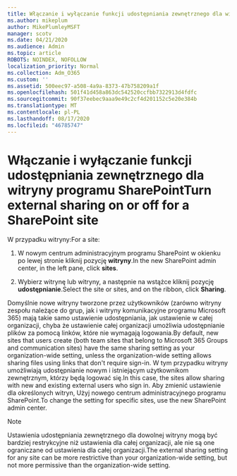 ```yaml
---
title: Włączanie i wyłączanie funkcji udostępniania zewnętrznego dla witryny programu SharePoint
ms.author: mikeplum
author: MikePlumleyMSFT
manager: scotv
ms.date: 04/21/2020
ms.audience: Admin
ms.topic: article
ROBOTS: NOINDEX, NOFOLLOW
localization_priority: Normal
ms.collection: Adm_O365
ms.custom: ''
ms.assetid: 500eec97-a508-4a9a-8373-47b758209a1f
ms.openlocfilehash: 501f41d458a863dc542520ccfbb7322913d4fdfc
ms.sourcegitcommit: 90f37eebec9aaa9e49c2cf4d201152c5e20e384b
ms.translationtype: MT
ms.contentlocale: pl-PL
ms.lasthandoff: 08/17/2020
ms.locfileid: "46785747"
---
```

# <a name="turn-external-sharing-on-or-off-for-a-sharepoint-site"></a><span data-ttu-id="8e344-102">Włączanie i wyłączanie funkcji udostępniania zewnętrznego dla witryny programu SharePoint</span><span class="sxs-lookup"><span data-stu-id="8e344-102">Turn external sharing on or off for a SharePoint site</span></span>

<span data-ttu-id="8e344-103">W przypadku witryny:</span><span class="sxs-lookup"><span data-stu-id="8e344-103">For a site:</span></span>
  
1. <span data-ttu-id="8e344-104">W nowym centrum administracyjnym programu SharePoint w okienku po lewej stronie kliknij pozycję **witryny**.</span><span class="sxs-lookup"><span data-stu-id="8e344-104">In the new SharePoint admin center, in the left pane, click **sites**.</span></span>
    
2. <span data-ttu-id="8e344-105">Wybierz witrynę lub witryny, a następnie na wstążce kliknij pozycję **udostępnianie**.</span><span class="sxs-lookup"><span data-stu-id="8e344-105">Select the site or sites, and on the ribbon, click **Sharing**.</span></span>
    
<span data-ttu-id="8e344-106">Domyślnie nowe witryny tworzone przez użytkowników (zarówno witryny zespołu należące do grup, jak i witryny komunikacyjne programu Microsoft 365) mają takie samo ustawienie udostępniania, jak ustawienie w całej organizacji, chyba że ustawienie całej organizacji umożliwia udostępnianie plików za pomocą linków, które nie wymagają logowania.</span><span class="sxs-lookup"><span data-stu-id="8e344-106">By default, new sites that users create (both team sites that belong to Microsoft 365 Groups and communication sites) have the same sharing setting as your organization-wide setting, unless the organization-wide setting allows sharing files using links that don't require sign-in.</span></span> <span data-ttu-id="8e344-107">W tym przypadku witryny umożliwiają udostępnianie nowym i istniejącym użytkownikom zewnętrznym, którzy będą logować się.</span><span class="sxs-lookup"><span data-stu-id="8e344-107">In this case, the sites allow sharing with new and existing external users who sign in.</span></span> <span data-ttu-id="8e344-108">Aby zmienić ustawienie dla określonych witryn, Użyj nowego centrum administracyjnego programu SharePoint.</span><span class="sxs-lookup"><span data-stu-id="8e344-108">To change the setting for specific sites, use the new SharePoint admin center.</span></span>
  
> [!NOTE]
> <span data-ttu-id="8e344-109">Ustawienia udostępniania zewnętrznego dla dowolnej witryny mogą być bardziej restrykcyjne niż ustawienia dla całej organizacji, ale nie są one ograniczane od ustawienia dla całej organizacji.</span><span class="sxs-lookup"><span data-stu-id="8e344-109">The external sharing setting for any site can be more restrictive than your organization-wide setting, but not more permissive than the organization-wide setting.</span></span> 
  


